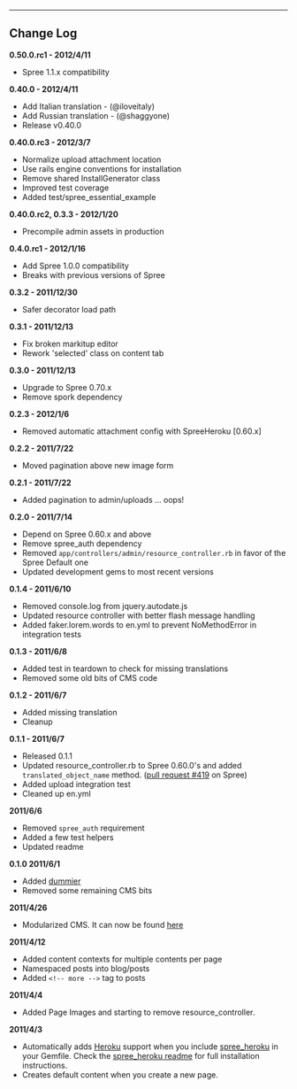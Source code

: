 ------------------------------------------------------------------------------
Change Log
------------------------------------------------------------------------------

**0.50.0.rc1 - 2012/4/11**

* Spree 1.1.x compatibility


**0.40.0 - 2012/4/11**

* Add Italian translation - (@iloveitaly)
* Add Russian translation - (@shaggyone)
* Release v0.40.0


**0.40.0.rc3 - 2012/3/7**

* Normalize upload attachment location
* Use rails engine conventions for installation
* Remove shared InstallGenerator class
* Improved test coverage
* Added test/spree_essential_example 


**0.40.0.rc2, 0.3.3 - 2012/1/20**

* Precompile admin assets in production


**0.4.0.rc1 - 2012/1/16**

* Add Spree 1.0.0 compatibility
* Breaks with previous versions of Spree


**0.3.2 - 2011/12/30**

* Safer decorator load path


**0.3.1 - 2011/12/13**

* Fix broken markitup editor
* Rework 'selected' class on content tab 


**0.3.0 - 2011/12/13**

* Upgrade to Spree 0.70.x
* Remove spork dependency


**0.2.3 - 2012/1/6**

* Removed automatic attachment config with SpreeHeroku [0.60.x]


**0.2.2 - 2011/7/22**

* Moved pagination above new image form


**0.2.1 - 2011/7/22**

* Added pagination to admin/uploads ... oops!


**0.2.0 - 2011/7/14**

* Depend on Spree 0.60.x and above
* Remove spree_auth dependency
* Removed `app/controllers/admin/resource_controller.rb` in favor of the Spree Default one
* Updated development gems to most recent versions


**0.1.4 - 2011/6/10**

* Removed console.log from jquery.autodate.js
* Updated resource controller with better flash message handling
* Added faker.lorem.words to en.yml to prevent NoMethodError in integration tests


**0.1.3 - 2011/6/8**

* Added test in teardown to check for missing translations
* Removed some old bits of CMS code


**0.1.2 - 2011/6/7**

* Added missing translation
* Cleanup


**0.1.1 - 2011/6/7**

* Released 0.1.1
* Updated resource_controller.rb to Spree 0.60.0's and added `translated_object_name` method. ([pull request #419](https://github.com/spree/spree/pull/419) on Spree)
* Added upload integration test
* Cleaned up en.yml


**2011/6/6**

* Removed `spree_auth` requirement
* Added a few test helpers
* Updated readme


**0.1.0 2011/6/1**

* Added [dummier](https://github.com/citrus/dummier)
* Removed some remaining CMS bits


**2011/4/26**

* Modularized CMS. It can now be found [here](https://github.com/citrus/spree_essential_cms)


**2011/4/12**

* Added content contexts for multiple contents per page
* Namespaced posts into blog/posts
* Added `<!-- more -->` tag to posts


**2011/4/4**

* Added Page Images and starting to remove resource_controller.


**2011/4/3**

* Automatically adds [Heroku](http://heroku.com) support when you include [spree_heroku](https://github.com/paxer/spree-heroku) in your Gemfile. Check the [spree_heroku readme](https://github.com/paxer/spree-heroku#readme) for full installation instructions.
* Creates default content when you create a new page.